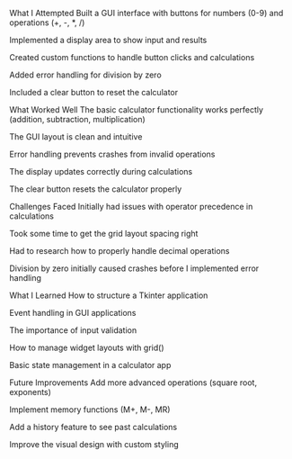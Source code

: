 What I Attempted
Built a GUI interface with buttons for numbers (0-9) and operations (+, -, *, /)

Implemented a display area to show input and results

Created custom functions to handle button clicks and calculations

Added error handling for division by zero

Included a clear button to reset the calculator

What Worked Well
The basic calculator functionality works perfectly (addition, subtraction, multiplication)

The GUI layout is clean and intuitive

Error handling prevents crashes from invalid operations

The display updates correctly during calculations

The clear button resets the calculator properly

Challenges Faced
Initially had issues with operator precedence in calculations

Took some time to get the grid layout spacing right

Had to research how to properly handle decimal operations

Division by zero initially caused crashes before I implemented error handling

What I Learned
How to structure a Tkinter application

Event handling in GUI applications

The importance of input validation

How to manage widget layouts with grid()

Basic state management in a calculator app

Future Improvements
Add more advanced operations (square root, exponents)

Implement memory functions (M+, M-, MR)

Add a history feature to see past calculations

Improve the visual design with custom styling

